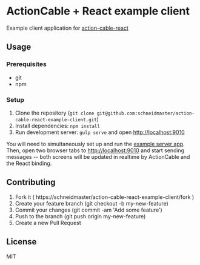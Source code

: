 # ActionCable + React example client

Example client application for [action-cable-react](https://github.com/schneidmaster/action-cable-react)

## Usage

### Prerequisites

* git
* npm

### Setup

1. Clone the repository (`git clone git@github.com:schneidmaster/action-cable-react-example-client.git`)
2. Install dependencies: `npm install`
3. Run development server: `gulp serve` and open [http://localhost:9010](http://localhost:9010)

You will need to simultaneously set up and run the [example server app](https://github.com/schneidmaster/action-cable-react-example-server). Then, open two browser tabs to [http://localhost:9010](http://localhost:9010) and start sending messages -- both screens will be updated in realtime by ActionCable and the React binding.

## Contributing

1. Fork it ( https://schneidmaster/action-cable-react-example-client/fork )
2. Create your feature branch (git checkout -b my-new-feature)
3. Commit your changes (git commit -am 'Add some feature')
4. Push to the branch (git push origin my-new-feature)
5. Create a new Pull Request

## License

MIT
